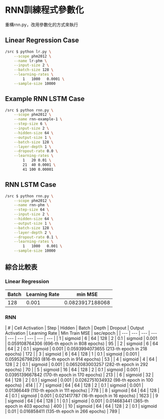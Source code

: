 # RNN訓練程式參數化

重構rnn.py，改用參數化的方式來執行

## Linear Regression Case

``` bash
/src $ python lr.py \
    --scope phm2012 \
    --name lr-phm \
    --input-size 2 \
    --batch-size 128 \
    --learning-rates \
        1   1000   0.0001 \
    --sample-size 10000
```

## Example RNN LSTM Case

``` bash
/src $ python rnn.py \
    --scope phm2012 \
    --name rnn-example-1 \
    --step-size 6 \
    --input-size 2 \
    --hidden-size 64 \
    --output-size 1 \
    --batch-size 128 \
    --layer-depth 1 \
    --dropout-rate 0.0 \
    --learning-rates \
        1   20 0.01 \
        21  40 0.0001 \
        41 100 0.00001
```

## RNN LSTM Case

``` bash
/src $ python rnn.py \
    --scope phm2012 \
    --name rnn-phm \
    --step-size 64 \
    --input-size 2 \
    --hidden-size 64 \
    --output-size 1 \
    --batch-size 128 \
    --layer-depth 2 \
    --dropout-rate 0.1 \
    --learning-rates \
        1   1000   0.001 \
    --sample-size 10000
```

## 綜合比較表

### Linear Regression

| Batch | Learning Rate | min MSE |
| --- | --- | --- |
| 128 | 0.001 | 0.0823917188068 |

### RNN

| # | Cell Activation | Step | Hidden | Batch | Depth | Dropout | Output Activation | Learning Rate | Min Train MSE | sec/epoch |
| --- | --- | --- | --- | --- | --- | --- | --- | --- |
| 1 | sigmoid | 6 | 64 | 128 | 2 | 0.1 | sigmoid | 0.001 | 0.059108764306 (696-th epoch in 808 epochs) | 95 |
| 2 | sigmoid | 6 | 64 | 64 | 2 | 0.1 | sigmoid | 0.001 | 0.0593994073655 (213-th epoch in 218 epochs) | 172 |
| 3 | sigmoid | 6 | 64 | 128 | 1 | 0.1 | sigmoid | 0.001 | 0.059526798293 (816-th epoch in 914 epochs) | 53 |
| 4 | sigmoid | 4 | 64 | 128 | 2 | 0.1 | sigmoid | 0.001 | 0.0652083003257 (282-th epoch in 292 epochs) | 70 |
| 5 | sigmoid | 16 | 64 | 128 | 2 | 0.1 | sigmoid | 0.001 | 0.0395139667842 (170-th epoch in 170 epochs) | 213 |
| 6 | sigmoid | 32 | 64 | 128 | 2 | 0.1 | sigmoid | 0.001 | 0.0262751034932 (98-th epoch in 100 epochs) | 414 |
| 7 | sigmoid | 64 | 64 | 128 | 2 | 0.1 | sigmoid | 0.001 | 0.01366449 (110-th epoch in 111 epochs) | 778 |
| 8 | sigmoid | 64 | 64 | 128 | 4 | 0.1 | sigmoid | 0.001 | 0.021417787 (16-th epoch in 16 epochs) | 1623 |
| 9 | sigmoid | 64 | 64 | 128 | 1 | 0.1 | sigmoid | 0.001 | 0.014683441 (365-th epoch in 403 epochs) | 400 |
| 10 | sigmoid | 64 | 64 | 128 | 2 | 0.1 | sigmoid | 0.01 | 0.016858411 (135-th epoch in 266 epochs) | 789 |
